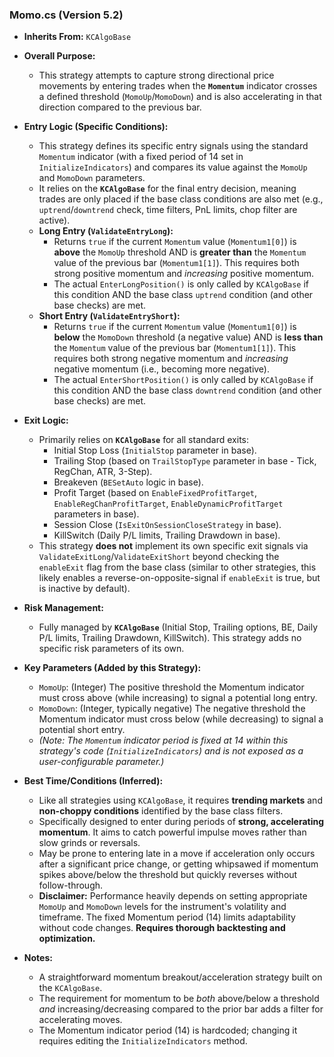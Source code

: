 ### Momo.cs (Version 5.2)

*   **Inherits From:** `KCAlgoBase`

*   **Overall Purpose:**
    *   This strategy attempts to capture strong directional price movements by entering trades when the **`Momentum`** indicator crosses a defined threshold (`MomoUp`/`MomoDown`) and is also accelerating in that direction compared to the previous bar.

*   **Entry Logic (Specific Conditions):**
    *   This strategy defines its specific entry signals using the standard `Momentum` indicator (with a fixed period of 14 set in `InitializeIndicators`) and compares its value against the `MomoUp` and `MomoDown` parameters.
    *   It relies on the **`KCAlgoBase`** for the final entry decision, meaning trades are only placed if the base class conditions are also met (e.g., `uptrend`/`downtrend` check, time filters, PnL limits, chop filter are active).
    *   **Long Entry (`ValidateEntryLong`):**
        *   Returns `true` if the current `Momentum` value (`Momentum1[0]`) is **above** the `MomoUp` threshold AND is **greater than** the `Momentum` value of the previous bar (`Momentum1[1]`). This requires both strong positive momentum and *increasing* positive momentum.
        *   The actual `EnterLongPosition()` is only called by `KCAlgoBase` if this condition AND the base class `uptrend` condition (and other base checks) are met.
    *   **Short Entry (`ValidateEntryShort`):**
        *   Returns `true` if the current `Momentum` value (`Momentum1[0]`) is **below** the `MomoDown` threshold (a negative value) AND is **less than** the `Momentum` value of the previous bar (`Momentum1[1]`). This requires both strong negative momentum and *increasing* negative momentum (i.e., becoming more negative).
        *   The actual `EnterShortPosition()` is only called by `KCAlgoBase` if this condition AND the base class `downtrend` condition (and other base checks) are met.

*   **Exit Logic:**
    *   Primarily relies on **`KCAlgoBase`** for all standard exits:
        *   Initial Stop Loss (`InitialStop` parameter in base).
        *   Trailing Stop (based on `TrailStopType` parameter in base - Tick, RegChan, ATR, 3-Step).
        *   Breakeven (`BESetAuto` logic in base).
        *   Profit Target (based on `EnableFixedProfitTarget`, `EnableRegChanProfitTarget`, `EnableDynamicProfitTarget` parameters in base).
        *   Session Close (`IsExitOnSessionCloseStrategy` in base).
        *   KillSwitch (Daily P/L limits, Trailing Drawdown in base).
    *   This strategy **does not** implement its own specific exit signals via `ValidateExitLong`/`ValidateExitShort` beyond checking the `enableExit` flag from the base class (similar to other strategies, this likely enables a reverse-on-opposite-signal if `enableExit` is true, but is inactive by default).

*   **Risk Management:**
    *   Fully managed by **`KCAlgoBase`** (Initial Stop, Trailing options, BE, Daily P/L limits, Trailing Drawdown, KillSwitch). This strategy adds no specific risk parameters of its own.

*   **Key Parameters (Added by this Strategy):**
    *   `MomoUp`: (Integer) The positive threshold the Momentum indicator must cross above (while increasing) to signal a potential long entry.
    *   `MomoDown`: (Integer, typically negative) The negative threshold the Momentum indicator must cross below (while decreasing) to signal a potential short entry.
    *   *(Note: The `Momentum` indicator period is fixed at 14 within this strategy's code (`InitializeIndicators`) and is not exposed as a user-configurable parameter.)*

*   **Best Time/Conditions (Inferred):**
    *   Like all strategies using `KCAlgoBase`, it requires **trending markets** and **non-choppy conditions** identified by the base class filters.
    *   Specifically designed to enter during periods of **strong, accelerating momentum**. It aims to catch powerful impulse moves rather than slow grinds or reversals.
    *   May be prone to entering late in a move if acceleration only occurs after a significant price change, or getting whipsawed if momentum spikes above/below the threshold but quickly reverses without follow-through.
    *   **Disclaimer:** Performance heavily depends on setting appropriate `MomoUp` and `MomoDown` levels for the instrument's volatility and timeframe. The fixed Momentum period (14) limits adaptability without code changes. **Requires thorough backtesting and optimization.**

*   **Notes:**
    *   A straightforward momentum breakout/acceleration strategy built on the `KCAlgoBase`.
    *   The requirement for momentum to be *both* above/below a threshold *and* increasing/decreasing compared to the prior bar adds a filter for accelerating moves.
    *   The Momentum indicator period (14) is hardcoded; changing it requires editing the `InitializeIndicators` method.
